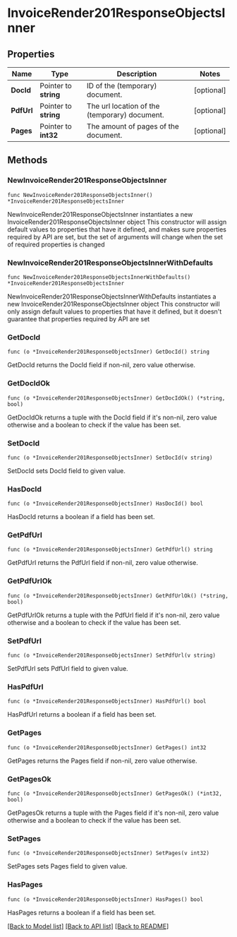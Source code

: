 # InvoiceRender201ResponseObjectsInner

## Properties

Name | Type | Description | Notes
------------ | ------------- | ------------- | -------------
**DocId** | Pointer to **string** | ID of the (temporary) document. | [optional] 
**PdfUrl** | Pointer to **string** | The url location of the (temporary) document. | [optional] 
**Pages** | Pointer to **int32** | The amount of pages of the document. | [optional] 

## Methods

### NewInvoiceRender201ResponseObjectsInner

`func NewInvoiceRender201ResponseObjectsInner() *InvoiceRender201ResponseObjectsInner`

NewInvoiceRender201ResponseObjectsInner instantiates a new InvoiceRender201ResponseObjectsInner object
This constructor will assign default values to properties that have it defined,
and makes sure properties required by API are set, but the set of arguments
will change when the set of required properties is changed

### NewInvoiceRender201ResponseObjectsInnerWithDefaults

`func NewInvoiceRender201ResponseObjectsInnerWithDefaults() *InvoiceRender201ResponseObjectsInner`

NewInvoiceRender201ResponseObjectsInnerWithDefaults instantiates a new InvoiceRender201ResponseObjectsInner object
This constructor will only assign default values to properties that have it defined,
but it doesn't guarantee that properties required by API are set

### GetDocId

`func (o *InvoiceRender201ResponseObjectsInner) GetDocId() string`

GetDocId returns the DocId field if non-nil, zero value otherwise.

### GetDocIdOk

`func (o *InvoiceRender201ResponseObjectsInner) GetDocIdOk() (*string, bool)`

GetDocIdOk returns a tuple with the DocId field if it's non-nil, zero value otherwise
and a boolean to check if the value has been set.

### SetDocId

`func (o *InvoiceRender201ResponseObjectsInner) SetDocId(v string)`

SetDocId sets DocId field to given value.

### HasDocId

`func (o *InvoiceRender201ResponseObjectsInner) HasDocId() bool`

HasDocId returns a boolean if a field has been set.

### GetPdfUrl

`func (o *InvoiceRender201ResponseObjectsInner) GetPdfUrl() string`

GetPdfUrl returns the PdfUrl field if non-nil, zero value otherwise.

### GetPdfUrlOk

`func (o *InvoiceRender201ResponseObjectsInner) GetPdfUrlOk() (*string, bool)`

GetPdfUrlOk returns a tuple with the PdfUrl field if it's non-nil, zero value otherwise
and a boolean to check if the value has been set.

### SetPdfUrl

`func (o *InvoiceRender201ResponseObjectsInner) SetPdfUrl(v string)`

SetPdfUrl sets PdfUrl field to given value.

### HasPdfUrl

`func (o *InvoiceRender201ResponseObjectsInner) HasPdfUrl() bool`

HasPdfUrl returns a boolean if a field has been set.

### GetPages

`func (o *InvoiceRender201ResponseObjectsInner) GetPages() int32`

GetPages returns the Pages field if non-nil, zero value otherwise.

### GetPagesOk

`func (o *InvoiceRender201ResponseObjectsInner) GetPagesOk() (*int32, bool)`

GetPagesOk returns a tuple with the Pages field if it's non-nil, zero value otherwise
and a boolean to check if the value has been set.

### SetPages

`func (o *InvoiceRender201ResponseObjectsInner) SetPages(v int32)`

SetPages sets Pages field to given value.

### HasPages

`func (o *InvoiceRender201ResponseObjectsInner) HasPages() bool`

HasPages returns a boolean if a field has been set.


[[Back to Model list]](../README.md#documentation-for-models) [[Back to API list]](../README.md#documentation-for-api-endpoints) [[Back to README]](../README.md)


